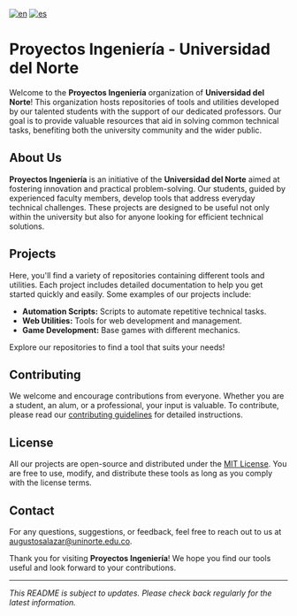 [![en](https://img.shields.io/badge/lang-en-red.svg)](https://github.com/proyectosingenieriauninorte/.github/blob/main/profile/README.md)
[![es](https://img.shields.io/badge/lang-es-yellow.svg)](https://github.com/proyectosingenieriauninorte/.github/blob/main/profile/README.es.md)

# Proyectos Ingeniería - Universidad del Norte

Welcome to the **Proyectos Ingeniería** organization of **Universidad del Norte**! This organization hosts repositories of tools and utilities developed by our talented students with the support of our dedicated professors. Our goal is to provide valuable resources that aid in solving common technical tasks, benefiting both the university community and the wider public.

## About Us

**Proyectos Ingeniería** is an initiative of the **Universidad del Norte** aimed at fostering innovation and practical problem-solving. Our students, guided by experienced faculty members, develop tools that address everyday technical challenges. These projects are designed to be useful not only within the university but also for anyone looking for efficient technical solutions.

## Projects

Here, you'll find a variety of repositories containing different tools and utilities. Each project includes detailed documentation to help you get started quickly and easily. Some examples of our projects include:

- **Automation Scripts:** Scripts to automate repetitive technical tasks.
- **Web Utilities:** Tools for web development and management.
- **Game Development:** Base games with different mechanics.

Explore our repositories to find a tool that suits your needs!

## Contributing

We welcome and encourage contributions from everyone. Whether you are a student, an alum, or a professional, your input is valuable. To contribute, please read our [contributing guidelines](https://github.com/proyectosingenieriauninorte/.github/blob/main/CONTRIBUTING.md) for detailed instructions.

## License

All our projects are open-source and distributed under the [MIT License](LICENSE). You are free to use, modify, and distribute these tools as long as you comply with the license terms.

## Contact

For any questions, suggestions, or feedback, feel free to reach out to us at [augustosalazar@uninorte.edu.co](mailto:augustosalazar@uninorte.edu.co).

Thank you for visiting **Proyectos Ingeniería**! We hope you find our tools useful and look forward to your contributions.

---

*This README is subject to updates. Please check back regularly for the latest information.*

